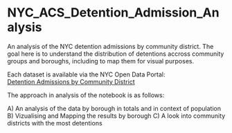 # NYC_ACS_Detention_Admission_Analysis
An analysis of the NYC detention admissions by community district. The goal here is to understand the distribution of detentions accross community groups and boroughs, including to map them for visual purposes. 

Each dataset is available via the NYC Open Data Portal: 
<br>
<a href="https://data.cityofnewyork.us/Social-Services/Detention-Admissions-by-Community-District/2hrw-qfsu/about_data">Detention Admissions by Community District
</a>
  <br>

The approach in analysis of the notebook is as follows:

A) An analysis of the data by borough in totals and in context of population
B) Vizualising and Mapping the results by borough 
C) A look into community districts with the most detentions
